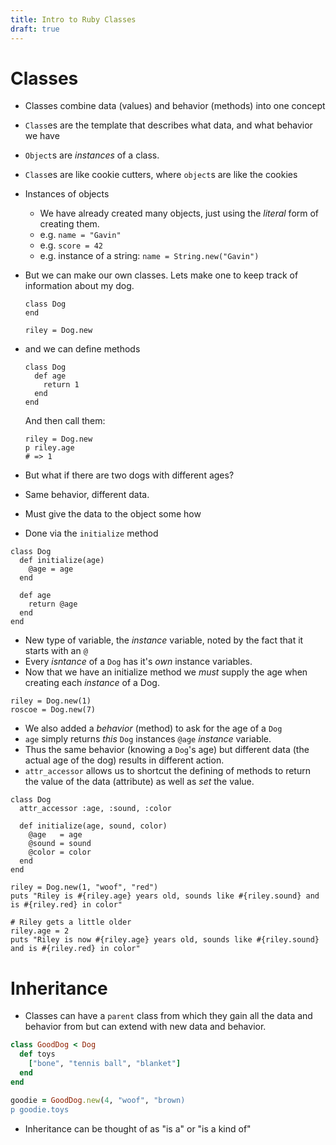 ```yaml
---
title: Intro to Ruby Classes
draft: true
---
```


# Classes

- Classes combine data (values) and behavior (methods) into one concept
- `Class`es are the template that describes what data, and what behavior we have
- `Object`s are _instances_ of a class.
- `Class`es are like cookie cutters, where `object`s are like the cookies
- Instances of objects
  - We have already created many objects, just using the _literal_ form of creating them.
  - e.g. `name = "Gavin"`
  - e.g. `score = 42`
  - e.g. instance of a string: `name = String.new("Gavin")`
- But we can make our own classes. Lets make one to keep track of information
  about my dog.

  ```
  class Dog
  end

  riley = Dog.new
  ```

- and we can define methods

  ```
  class Dog
    def age
      return 1
    end
  end
  ```

  And then call them:

  ```
  riley = Dog.new
  p riley.age
  # => 1
  ```

- But what if there are two dogs with different ages?
- Same behavior, different data.
- Must give the data to the object some how
- Done via the `initialize` method

```
class Dog
  def initialize(age)
    @age = age
  end

  def age
    return @age
  end
end
```

- New type of variable, the _instance_ variable, noted by
  the fact that it starts with an `@`
- Every _isntance_ of a `Dog` has it's _own_ instance variables.
- Now that we have an initialize method we *must* supply the age
  when creating each _instance_ of a Dog.

```
riley = Dog.new(1)
roscoe = Dog.new(7)
```

- We also added a _behavior_ (method) to ask for the age of a `Dog`
- `age` simply returns *this* `Dog` instances `@age` _instance_ variable.
- Thus the same behavior (knowing a `Dog`'s age) but different data (the
  actual age of the dog) results in different action.
- `attr_accessor` allows us to shortcut the defining of methods to return
  the value of the data (attribute) as well as *set* the value.

```
class Dog
  attr_accessor :age, :sound, :color

  def initialize(age, sound, color)
    @age   = age
    @sound = sound
    @color = color
  end
end

riley = Dog.new(1, "woof", "red")
puts "Riley is #{riley.age} years old, sounds like #{riley.sound} and is #{riley.red} in color"

# Riley gets a little older
riley.age = 2
puts "Riley is now #{riley.age} years old, sounds like #{riley.sound} and is #{riley.red} in color"
```

# Inheritance

- Classes can have a `parent` class from which they gain all the data and behavior from but can extend with new data and behavior.

```ruby
class GoodDog < Dog
  def toys
    ["bone", "tennis ball", "blanket"]
  end
end

goodie = GoodDog.new(4, "woof", "brown)
p goodie.toys
```

- Inheritance can be thought of as "is a" or "is a kind of"
